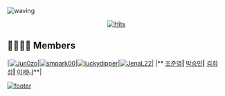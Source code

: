 ![waving](https://capsule-render.vercel.app/api?type=waving&height=300&text=K-SW%20SLAMDUNK&fontAlign=50&fontAlignY=40&color=gradient)

<div align = "center">

[![Hits](https://hits.seeyoufarm.com/api/count/incr/badge.svg?url=https://github.com/K-SW-SLAMDUNK&count_bg=%23000000&title_bg=%23555555&icon=github.svg&icon_color=%23E7E7E7&title=SLAMDUNK&edge_flat=false)](https://hits.seeyoufarm.com)
</div>

## 👨‍👩‍👧‍👦 Members
|[![Jun0zo](https://avatars.githubusercontent.com/u/37208901?v=4)](https://github.com/Jun0zo)|[![smpark00](https://avatars.githubusercontent.com/u/126854215)](http://github.com/smpark00)|[![luckydipper](https://avatars.githubusercontent.com/u/65158138?v=4)](https://github.com/luckydipper)|[![JenaL22](https://avatars.githubusercontent.com/u/156327634?v=4)](https://github.com/JenaL22)|
|** [조준영](https://github.com/Jun0zo)**|** [박승민](http://github.com/smpark00)**|** [김희성](https://github.com/luckydipper)**|** [이제나](https://github.com/JenaL22)**|

[![footer](https://capsule-render.vercel.app/api?type=waving&color=gradient&customColorList=4&animation=fadeIn&section=footer)](https://github.com/K-SW-SLAMDUNK) 
